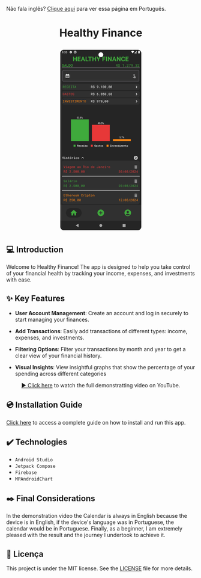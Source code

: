 Não fala inglês? <a href="./README-pt.md">Clique aqui</a> para ver essa página em Português.

<h1 align="center">
  <p align="center">Healthy Finance</p>
  
  <img 
    src="./screenshot.png"
    alt="Healthy Finance screenshot"
  />
  
</h1>

## 💻 Introduction

Welcome to Healthy Finance! The app is designed to help you take control of your financial health by tracking your income, expenses, and investments with ease.

## ✨ Key Features

- **User Account Management**: Create an account and log in securely to start managing your finances.

- **Add Transactions**: Easily add transactions of different types: income, expenses, and investments.

- **Filtering Options**: Filter your transactions by month and year to get a clear view of your financial history.

- **Visual Insights**: View insightful graphs that show the percentage of your spending across different categories

<div align="center">

[▶️ Click here](https://youtu.be/4eF63EPHd6Q) to watch the full demonstratting video on YouTube.

</div>

## 💿 Installation Guide

[Click here](./installation-guide.md) to access a complete guide on how to install and run this app.

## ✔️ Technologies

- `Android Studio`
- `Jetpack Compose`
- `Firebase`
- `MPAndroidChart`

## ✒️ Final Considerations

In the demonstration video the Calendar is always in English because the device is in English, if the device's language was in Portuguese, the calendar would be in Portuguese. Finally, as a beginner, I am extremely pleased with the result and the journey I undertook to achieve it.

## 📄 Licença

This project is under the MIT license. See the [LICENSE](./license) file for more details.

